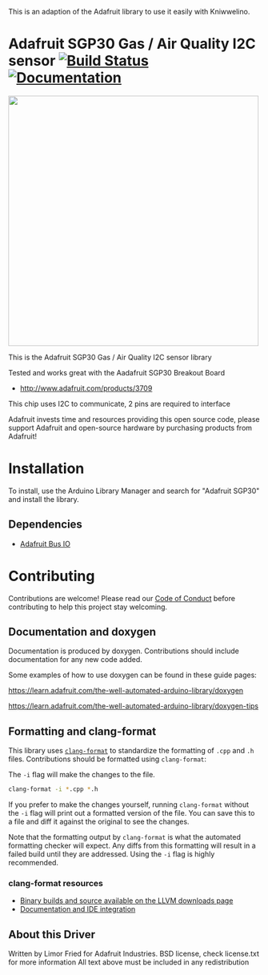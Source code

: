 This is an adaption of the Adafruit library to use it easily with Kniwwelino. 

# Adafruit SGP30 Gas / Air Quality I2C sensor [![Build Status](https://github.com/kniwwelino/Adafruit_SGP30/workflows/Arduino%20Library%20CI/badge.svg)](https://github.com/adafruit/Adafruit_SGP30/actions)[![Documentation](https://github.com/kniwwelino/ci-arduino/blob/master/assets/doxygen_badge.svg)](http://adafruit.github.io/Adafruit_SGP30/html/index.html)

<a href="https://www.adafruit.com/product/3709"><img src="assets/board.jpg?raw=true" width="500px"></a>

This is the Adafruit SGP30 Gas / Air Quality  I2C sensor library

Tested and works great with the Aadafruit SGP30 Breakout Board 
  * http://www.adafruit.com/products/3709

This chip uses I2C to communicate, 2 pins are required to interface

Adafruit invests time and resources providing this open source code, please support Adafruit and open-source hardware by purchasing products from Adafruit!

# Installation
To install, use the Arduino Library Manager and search for "Adafruit SGP30" and install the library.

## Dependencies
 * [Adafruit Bus IO](https://github.com/adafruit/Adafruit_BusIO)

# Contributing

Contributions are welcome! Please read our [Code of Conduct](https://github.com/adafruit/Adafruit_SGP30/blob/master/CODE_OF_CONDUCT.md>)
before contributing to help this project stay welcoming.

## Documentation and doxygen
Documentation is produced by doxygen. Contributions should include documentation for any new code added.

Some examples of how to use doxygen can be found in these guide pages:

https://learn.adafruit.com/the-well-automated-arduino-library/doxygen

https://learn.adafruit.com/the-well-automated-arduino-library/doxygen-tips

## Formatting and clang-format
This library uses [`clang-format`](https://releases.llvm.org/download.html) to standardize the formatting of `.cpp` and `.h` files. 
Contributions should be formatted using `clang-format`:

The `-i` flag will make the changes to the file.
```bash
clang-format -i *.cpp *.h
```
If you prefer to make the changes yourself, running `clang-format` without the `-i` flag will print out a formatted version of the file. You can save this to a file and diff it against the original to see the changes.

Note that the formatting output by `clang-format` is what the automated formatting checker will expect. Any diffs from this formatting will result in a failed build until they are addressed. Using the `-i` flag is highly recommended.

### clang-format resources
  * [Binary builds and source available on the LLVM downloads page](https://releases.llvm.org/download.html)
  * [Documentation and IDE integration](https://clang.llvm.org/docs/ClangFormat.html)

## About this Driver
Written by Limor Fried for Adafruit Industries.
BSD license, check license.txt for more information
All text above must be included in any redistribution
